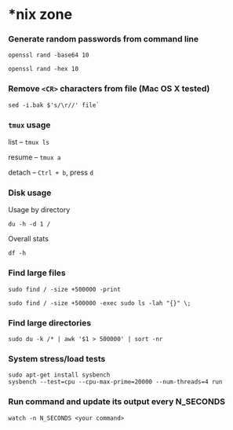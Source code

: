# *nix zone

### Generate random passwords from command line

```shell
openssl rand -base64 10
```

```shell
openssl rand -hex 10
```

### Remove `<CR>` characters from file (Mac OS X tested)

```shell
sed -i.bak $'s/\r//' file`
```


### `tmux` usage

list – `tmux ls`

resume – `tmux a`

detach – `Ctrl + b`, press `d`


### Disk usage
Usage by directory
```shell
du -h -d 1 /
```

Overall stats
```shell
df -h
```


### Find large files

```shell
sudo find / -size +500000 -print
```
```shell
sudo find / -size +500000 -exec sudo ls -lah "{}" \;
```

### Find large directories
```shell
sudo du -k /* | awk '$1 > 500000' | sort -nr
```

### System stress/load tests
```shell
sudo apt-get install sysbench
sysbench --test=cpu --cpu-max-prime=20000 --num-threads=4 run
```

### Run command and update its output every N_SECONDS
```shell
watch -n N_SECONDS <your command>
```
